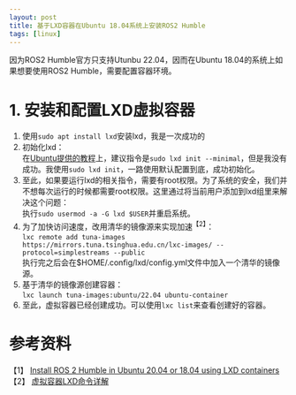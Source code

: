 ```yaml
---
layout: post
title: 基于LXD容器在Ubuntu 18.04系统上安装ROS2 Humble
tags: [linux]
---
```


因为ROS2 Humble官方只支持Utunbu 22.04，因而在Ubuntu 18.04的系统上如果想要使用ROS2 Humble，需要配置容器环境。

# 1. 安装和配置LXD虚拟容器

1. 使用`sudo apt install lxd`安装lxd，我是一次成功的
2. 初始化lxd：<br>
在[Ubuntu提供的教程](https://ubuntu.com/blog/install-ros-2-humble-in-ubuntu-20-04-or-18-04-using-lxd-containers)上，建议指令是`sudo lxd init --minimal`，但是我没有成功。我使用`sudo lxd init`，一路使用默认配置到底，成功初始化。
3. 至此，如果要运行lxd的相关指令，需要有root权限。为了系统的安全，我们并不想每次运行的时候都需要root权限。这里通过将当前用户添加到lxd组里来解决这个问题：<br>
执行`sudo usermod -a -G lxd $USER`并重启系统。
4. 为了加快访问速度，改用清华的镜像源来实现加速$^{【2】}$：<br>
`lxc remote add tuna-images https://mirrors.tuna.tsinghua.edu.cn/lxc-images/ --protocol=simplestreams --public`<br>
执行完之后会在$HOME/.config/lxd/config.yml文件中加入一个清华的镜像源。
5. 基于清华的镜像源创建容器：<br>
`lxc launch tuna-images:ubuntu/22.04 ubuntu-container`
6. 至此，虚拟容器已经创建成功。可以使用`lxc list`来查看创建好的容器。

# 参考资料

【1】 [Install ROS 2 Humble in Ubuntu 20.04 or 18.04 using LXD containers](https://ubuntu.com/blog/install-ros-2-humble-in-ubuntu-20-04-or-18-04-using-lxd-containers)
【2】 [虚拟容器LXD命令详解](https://blog.csdn.net/weixin_45266856/article/details/129091058)
